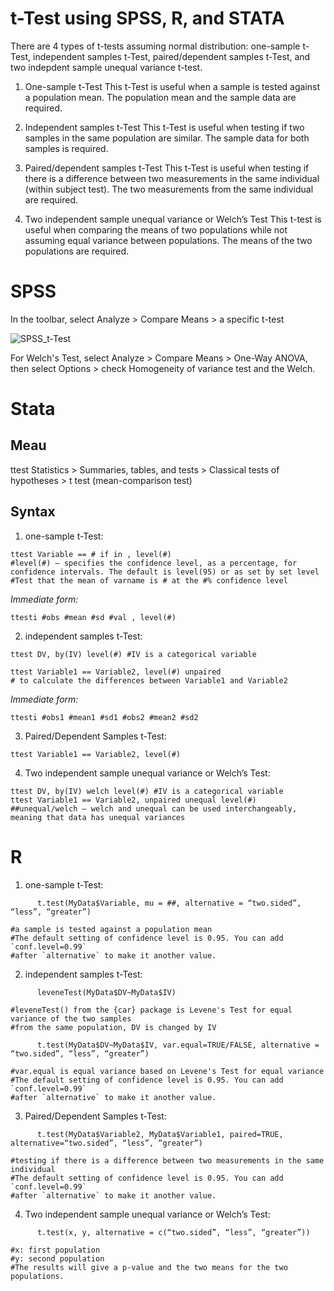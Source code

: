 # t-Test using SPSS, R, and STATA

There are 4 types of t-tests assuming normal distribution: one-sample t-Test, independent samples t-Test, paired/dependent samples t-Test, and two indepdent sample unequal variance t-test.


1. One-sample t-Test
This t-Test is useful when a sample is tested against a population mean.
The population mean and the sample data are required.

2. Independent samples t-Test
This t-Test is useful when testing if two samples in the same population are similar.
The sample data for both samples is required.

   
3. Paired/dependent samples t-Test
This t-Test is useful when testing if there is a difference between two measurements in the same individual (within subject test).
The two measurements from the same individual are required.

4. Two independent sample unequal variance or Welch’s Test
This t-test is useful when comparing the means of two populations while not assuming equal variance between populations.
The means of the two populations are required.




# SPSS

In the toolbar, select Analyze > Compare Means > a specific t-test

![SPSS_t-Test](https://github.com/petrayang2002/InterStatHub/assets/155834271/315baa07-0bfb-4abb-9186-7614a0f5e1ea)

For Welch's Test, select Analyze > Compare Means > One-Way ANOVA, then select Options > check Homogeneity of variance test and the Welch.





# Stata 

## Meau				
ttest Statistics > Summaries, tables, and tests > Classical tests of hypotheses > t test (mean-comparison test)		

## Syntax 		

   1. one-sample t-Test: 
```
ttest Variable == # if in , level(#)
#level(#) – specifies the confidence level, as a percentage, for confidence intervals. The default is level(95) or as set by set level
#Test that the mean of varname is # at the #% confidence level
```

_Immediate form:_ 

```
ttesti #obs #mean #sd #val , level(#)
```

   2. independent samples t-Test:
```
ttest DV, by(IV) level(#) #IV is a categorical variable

ttest Variable1 == Variable2, level(#) unpaired
# to calculate the differences between Variable1 and Variable2
```

_Immediate form:_ 

```
ttesti #obs1 #mean1 #sd1 #obs2 #mean2 #sd2 
```

   3. Paired/Dependent Samples t-Test: 
```
ttest Variable1 == Variable2, level(#)
```


   4. Two independent sample unequal variance or Welch’s Test:
```
ttest DV, by(IV) welch level(#) #IV is a categorical variable
ttest Variable1 == Variable2, unpaired unequal level(#)
##unequal/welch – welch and unequal can be used interchangeably, meaning that data has unequal variances 
```


# R

   1. one-sample t-Test: 
```
      t.test(MyData$Variable, mu = ##, alternative = “two.sided”, “less”, “greater”)

#a sample is tested against a population mean
#The default setting of confidence level is 0.95. You can add `conf.level=0.99`
#after `alternative` to make it another value.
```



   2. independent samples t-Test:
```
      leveneTest(MyData$DV~MyData$IV)

#leveneTest() from the {car} package is Levene's Test for equal variance of the two samples
#from the same population, DV is changed by IV

      t.test(MyData$DV~MyData$IV, var.equal=TRUE/FALSE, alternative = “two.sided”, “less”, “greater”)

#var.equal is equal variance based on Levene's Test for equal variance
#The default setting of confidence level is 0.95. You can add `conf.level=0.99`
#after `alternative` to make it another value.
```


   3. Paired/Dependent Samples t-Test: 
```
      t.test(MyData$Variable2, MyData$Variable1, paired=TRUE, alternative=“two.sided”, “less”, “greater”)

#testing if there is a difference between two measurements in the same individual
#The default setting of confidence level is 0.95. You can add `conf.level=0.99`
#after `alternative` to make it another value.
```


   4. Two independent sample unequal variance or Welch’s Test:
```
      t.test(x, y, alternative = c(“two.sided”, “less”, “greater”))

#x: first population
#y: second population
#The results will give a p-value and the two means for the two populations.
```

